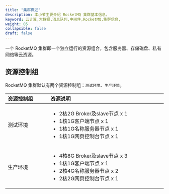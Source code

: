 ```yaml
---
title: "集群概述"
description: 本小节主要介绍 RocketMQ 集群基本信息。 
keyword: 云计算,大数据,消息队列,中间件,RocketMQ,集群信息,
weight: 05
collapsible: false
draft: false
---
```



一个 RocketMQ 集群即一个独立运行的资源组合，包含服务器、存储磁盘、私有网络等云资源。

## 资源控制组

RocketMQ 集群默认有两个资源控制组：`测试环境`、`生产环境`。

| <span style="display:inline-block;width:120px">资源控制组</span> | <span style="display:inline-block;width:540px">资源说明</span> |
| :----------------------------------------------------------- | :----------------------------------------------------------- |
| 测试环境                                                     | <ul><li>2核2G Broker及slave节点 x 1</li><li>1核1G客户端节点 x 1</li><li>1核1G名称服务器节点 x 1</li><li>1核1G网页控制台节点 x 1</li></ul> |
| 生产环境                                                     | <ul><li>4核8G Broker及slave节点 x 3</li><li>1核1G客户端节点 x 1</li><li>2核4G名称服务器节点 x 2</li><li>2核2G网页控制台节点 x 1</li></ul> |
